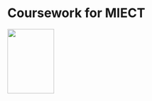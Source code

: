 # Coursework for MIECT

<img src="https://photos1.blogger.com/blogger/5396/1861/400/Logo.jpg" width="105" height="145">
